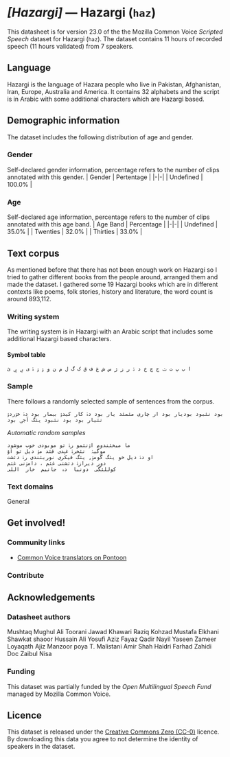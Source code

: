 # *[Hazargi]* &mdash; Hazargi (`haz`)
This datasheet is for version 23.0 of the the Mozilla Common Voice *Scripted Speech* dataset 
for Hazargi (`haz`). The dataset contains 11 hours of recorded
speech (11 hours validated) from 7 speakers.

## Language
Hazargi is the language of Hazara people who live in Pakistan, Afghanistan, Iran, Europe, Australia and America. It contains 32 alphabets and the script is in Arabic with some additional characters which are Hazargi based.
<!-- {{LANGUAGE_DESCRIPTION}} -->
<!-- Provide a brief (1-2 paragraph) description of your language -->
<!-- ### Variants -->
<!-- {{VARIANT_DESCRIPTION}} -->
<!-- @ OPTIONAL @ -->
<!-- Describe the variants (MCV variants) of your language -->
<!-- Original Answer: -->
<!-- The dataset includes literature, history, folk stories and mostly poetry -->

## Demographic information
The dataset includes the following distribution of age and gender.
<!-- You can get a lot of the information in this section from https://analyzer.cv-toolbox.web.tr/browse -->

### Gender
Self-declared gender information, percentage refers to the number of clips annotated with this gender.
| Gender | Pertentage |
|-|-|
| Undefined | 100.0% |
<!-- {{GENDER_TABLE}} -->
<!-- @ AUTOMATICALLY GENERATED @ -->
<!-- | Gender | Frequency |
|--------|-----------|
| male, masculine | ? |
| undeclared | ? |
| female, feminine | ? | -->

### Age
Self-declared age information, percentage refers to the number of clips annotated with this age band.
| Age Band | Percentage |
|-|-|
| Undefined | 35.0% |
| Twenties | 32.0% |
| Thirties | 33.0% |
<!-- {{AGE_TABLE}} -->
<!-- @ AUTOMATICALLY GENERATED @ -->
<!-- | Age band | Frequency |
|----------|-----------|
| teens | ? |
| twenties | ? |
| thirties | ? |
| fourties | ? |
| fifties | ? |
   ...if other age ranges are present in your data, add rows... -->

## Text corpus
As mentioned before that there has not been enough work on Hazargi so I tried to gather different books from the people around, arranged them and made the dataset. I gathered some 19 Hazargi books which are in different contexts like poems, folk stories, history and literature, the word count is around 893,112.
<!-- {{TEXT_CORPUS_DESCRIPTION}} -->
<!-- @ OPTIONAL @ -->
<!-- An overview of the text corpus, with information such as average length (in characters and words) of validated sentences. -->

### Writing system
The writing system is in Hazargi with an Arabic script that includes some additional Hazargi based characters.
<!-- {{WRITING_SYSTEM_DESCRIPTION}} -->
<!-- @ OPTIONAL @ -->
<!-- A description of the writing system (or writing systems) used in the text corpus -->

#### Symbol table
```ا ب پ ت ݖ ج چ خ د ۮ ر ز ژ س ش غ ف ق ک گ ل م ن و ۉ ۆ ۂ ی ې ݷ ئ```
<!-- {{ALPHABET_TABLE}} -->
<!-- @ OPTIONAL @ -->
<!-- If the writing system is alphabetic, you can include the valid alphabet here -->

### Sample
There follows a randomly selected sample of sentences from the corpus.
```
بود نئبود بودیار بود ار چاری مئمئد یار بود دۂ کار کیدۉ بېمار بود دۂ خۉردۉ تئیار بود بود نئبود یئگ آجݷ بود
```

*Automatic random samples*

```
ما میخئندوم اۉنئمو رۂ تو موبودی خوب موشود
موگیۂ  نئخرۂ غݷدی قئد مۉ دیل تو اۆ
او دۂ دیل خو یئگ گومۉ, یئگ فیکری نوربئندی رۂ دئشت
دور دیرازۂ دئشتی غئم ، دامۉنی غئم
کوللئگی  دونیا  دہ  جانیم  خار  اللی
```
<!-- {{SENTENCES_SAMPLE}} -->

### Text domains
General
<!-- {{TEXT_DOMAIN_DESCRIPTION}} -->
<!-- @ OPTIONAL @ -->
<!-- What text domains are represented in the corpus? -->

## Get involved!

### Community links
* [Common Voice translators on Pontoon](https://pontoon.mozilla.org/haz/common-voice/contributors/)

### Contribute
<!-- {{CONTRIBUTE_LINKS_LIST}} -->
<!-- Here you can include links for how to contribute to the dataset -->

## Acknowledgements

### Datasheet authors
Mushtaq Mughul Ali Toorani Jawad Khawari Raziq Kohzad Mustafa Elkhani  Shawkat shaoor Hussain Ali Yosufi Aziz Fayaz Qadir Nayil Yaseen Zameer Loyaqath Ajiz Manzoor poya T. Malistani Amir Shah Haidri Farhad Zahidi Doc Zaibul Nisa
<!-- {{DATASHEET_AUTHORS_LIST}} -->
<!-- A list in the format of: Your Name <email@email.com> -->

### Funding
This dataset was partially funded by the *Open Multilingual Speech Fund* managed by Mozilla Common Voice.
<!-- {{FUNDING_DESCRIPTION}} -->
<!-- @ OPTIONAL @ -->
<!-- If you received any funding, you can include the acknowledgement here -->

## Licence
This dataset is released under the [Creative Commons Zero (CC-0)](https://creativecommons.org/public-domain/cc0/) licence. By downloading this data
you agree to not determine the identity of speakers in the dataset.